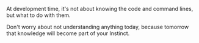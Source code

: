 ⁠At development time, it's not about knowing the code and command lines, but what to do with them.

Don't worry about not understanding anything today, because tomorrow that knowledge will become part of your Instinct.
